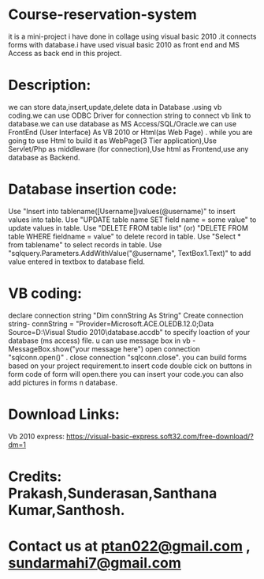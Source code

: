 # Course-reservation-system
it is a mini-project i have done in collage using visual basic 2010 .it connects forms with database.i have used visual basic 2010 as front end and MS Access as back end in this project.

# Description:
we can store data,insert,update,delete data in Database .using vb coding.we can use ODBC Driver for connection string to connect vb link to database.we can use database as MS Access/SQL/Oracle.we can use FrontEnd (User Interface) As VB 2010 or Html(as Web Page) . while you are going to use Html to build it as WebPage(3 Tier application),Use Servlet/Php as middleware (for connection),Use html as Frontend,use any database as Backend.

# Database insertion code:
Use "Insert into tablename([Username])values(@username)" to insert values into table.
Use "UPDATE table name   SET field name  = some value" to update values in table.
Use "DELETE FROM table list" (or) "DELETE FROM table WHERE fieldname = value" to delete record in table.
Use "Select * from tablename" to select records in table.
Use "sqlquery.Parameters.AddWithValue("@username", TextBox1.Text)" to add value entered in textbox to database field.

# VB coding:
declare connection string "Dim connString As String"
Create connection string- connString = "Provider=Microsoft.ACE.OLEDB.12.0;Data Source=D:\Visual Studio 2010\database.accdb"
to specify loaction of your database (ms access) file.
u can use message box in vb - MessageBox.show("your message here")
open connection "sqlconn.open()" . close connection "sqlconn.close".
you can build forms based on your project requirement.to insert code double cick on buttons in form code of form will open.there you can insert your code.you can also add pictures in forms n database.

# Download Links:
Vb 2010 express: https://visual-basic-express.soft32.com/free-download/?dm=1

# Credits: Prakash,Sunderasan,Santhana Kumar,Santhosh.
# Contact us at ptan022@gmail.com , sundarmahi7@gmail.com
